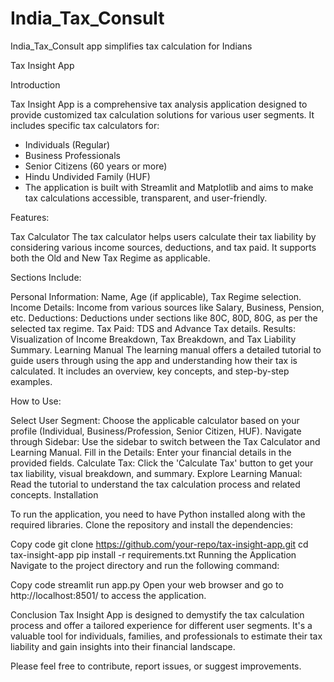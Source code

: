 # India_Tax_Consult
India_Tax_Consult app simplifies tax calculation for Indians

Tax Insight App

Introduction

Tax Insight App is a comprehensive tax analysis application designed to provide customized tax calculation solutions for various user segments. It includes specific tax calculators for:

- Individuals (Regular)
- Business Professionals
- Senior Citizens (60 years or more)
- Hindu Undivided Family (HUF)
- The application is built with Streamlit and Matplotlib and aims to make tax calculations accessible, transparent, and user-friendly.

Features:

Tax Calculator
The tax calculator helps users calculate their tax liability by considering various income sources, deductions, and tax paid. It supports both the Old and New Tax Regime as applicable.

Sections Include:

Personal Information: Name, Age (if applicable), Tax Regime selection.
Income Details: Income from various sources like Salary, Business, Pension, etc.
Deductions: Deductions under sections like 80C, 80D, 80G, as per the selected tax regime.
Tax Paid: TDS and Advance Tax details.
Results: Visualization of Income Breakdown, Tax Breakdown, and Tax Liability Summary.
Learning Manual
The learning manual offers a detailed tutorial to guide users through using the app and understanding how their tax is calculated. It includes an overview, key concepts, and step-by-step examples.

How to Use:

Select User Segment: Choose the applicable calculator based on your profile (Individual, Business/Profession, Senior Citizen, HUF).
Navigate through Sidebar: Use the sidebar to switch between the Tax Calculator and Learning Manual.
Fill in the Details: Enter your financial details in the provided fields.
Calculate Tax: Click the 'Calculate Tax' button to get your tax liability, visual breakdown, and summary.
Explore Learning Manual: Read the tutorial to understand the tax calculation process and related concepts.
Installation

To run the application, you need to have Python installed along with the required libraries. Clone the repository and install the dependencies:

Copy code
git clone https://github.com/your-repo/tax-insight-app.git
cd tax-insight-app
pip install -r requirements.txt
Running the Application
Navigate to the project directory and run the following command:

Copy code
streamlit run app.py
Open your web browser and go to http://localhost:8501/ to access the application.

Conclusion
Tax Insight App is designed to demystify the tax calculation process and offer a tailored experience for different user segments. It's a valuable tool for individuals, families, and professionals to estimate their tax liability and gain insights into their financial landscape.

Please feel free to contribute, report issues, or suggest improvements.

